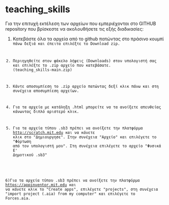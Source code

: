 # teaching_skills



Για την επιτυχή εκτέλεση των αρχείων που εμπεριέχονται στο GITHUB repository που βρίσκεστε να ακολουθήσετε τις εξής διαδικασίες:

1) Κατεβάστε όλα τα αρχεία από το github πατώντας στο πράσινο κουμπί <CODE> πάνω δεξιά και έπειτα επιλέξτε το Download zip.

2) Περιηγηθείτε στον φάκελο λήψεις (Downloads) στον υπολογιστή σας και επιλέξτε το .zip αρχείο που κατεβάσατε. (teaching_skills-main.zip)

3) Κάντε αποσυμπίεση το .zip αρχείο πατώντας δεξί κλικ πάνω και στη συνέχεια αποσυμπίεση αρχείων.

4) Για τα αρχεία με κατάληξη .html μπορείτε να τα ανοίξετε απευθείας κάνωντας διπλό  αριστερό κλικ. 

5) Για τα αρχεία τύπου .sb3 πρέπει να ανοίξετε την πλατφόρμα http://scratch.mit.edu και να κάνετε κλικ στο  "Δημιουργησε". Στην συνέχεια "Αρχείο" και επιλέγετε το "Φόρτωση από τον υπολογιστή μου". Στη συνέχεια επιλέγετε το αρχείο "Φυσικά Ε' Δημοτικού .sb3" 

6)Για τα αρχεία τύπου .sb3 πρέπει να ανοίξετε την πλατφόρμα https://appinventor.mit.edu και να κάνετε κλικ το "Create apps", επιλέγετε "projects", στη συνέχεια "import project (.aia) from my computer" και επιλέγετε το Forces.aia.


